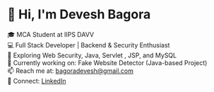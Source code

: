 # 👋 Hi, I'm Devesh Bagora

🎓 MCA Student at IIPS DAVV  
💻 Full Stack Developer | Backend & Security Enthusiast  
🔐 Exploring Web Security, Java, Servlet , JSP, and MySQL  
🌱 Currently working on: Fake Website Detector (Java-based Project)  
📫 Reach me at: [bagoradevesh@gmail.com](mailto:bagoradevesh@gmail.com)  
🔗 Connect: [LinkedIn](https://www.linkedin.com/in/devesh-bagora-139b15266)
